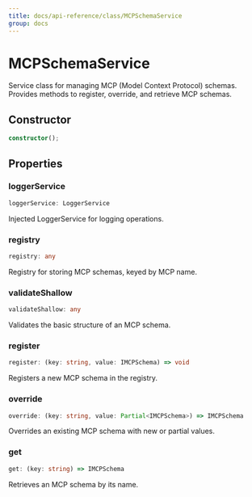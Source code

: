 ```yaml
---
title: docs/api-reference/class/MCPSchemaService
group: docs
---
```


# MCPSchemaService

Service class for managing MCP (Model Context Protocol) schemas.
Provides methods to register, override, and retrieve MCP schemas.

## Constructor

```ts
constructor();
```

## Properties

### loggerService

```ts
loggerService: LoggerService
```

Injected LoggerService for logging operations.

### registry

```ts
registry: any
```

Registry for storing MCP schemas, keyed by MCP name.

### validateShallow

```ts
validateShallow: any
```

Validates the basic structure of an MCP schema.

### register

```ts
register: (key: string, value: IMCPSchema) => void
```

Registers a new MCP schema in the registry.

### override

```ts
override: (key: string, value: Partial<IMCPSchema>) => IMCPSchema
```

Overrides an existing MCP schema with new or partial values.

### get

```ts
get: (key: string) => IMCPSchema
```

Retrieves an MCP schema by its name.
